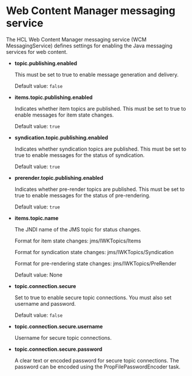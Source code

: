 # Web Content Manager messaging service

The HCL Web Content Manager messaging service \(WCM MessagingService\) defines settings for enabling the Java messaging services for web content.

-   **topic.publishing.enabled**

    This must be set to true to enable message generation and delivery.

    Default value: `false`

-   **items.topic.publishing.enabled**

    Indicates whether item topics are published. This must be set to true to enable messages for item state changes.

    Default value: `true`

-   **syndication.topic.publishing.enabled**

    Indicates whether syndication topics are published. This must be set to true to enable messages for the status of syndication.

    Default value: `true`

-   **prerender.topic.publishing.enabled**

    Indicates whether pre-render topics are published. This must be set to true to enable messages for the status of pre-rendering.

    Default value: `true`

-   **items.topic.name**

    The JNDI name of the JMS topic for status changes.

    Format for item state changes: jms/IWKTopics/Items

    Format for syndication state changes: jms/IWKTopics/Syndication

    Format for pre-rendering state changes: jms/IWKTopics/PreRender

    Default value: None

-   **topic.connection.secure**

    Set to true to enable secure topic connections. You must also set username and password.

    Default value: `false`

-   **topic.connection.secure.username**

    Username for secure topic connections.

-   **topic.connection.secure.password**

    A clear text or encoded password for secure topic connections. The password can be encoded using the PropFilePasswordEncoder task.


